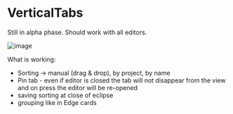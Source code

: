 # VerticalTabs

Still in alpha phase. Should work with all editors.

![image](https://github.com/fidley/VerticalTabs/assets/7912195/494af727-29b7-4f0e-a534-8820b9b204ea)


What is working:
- Sorting -> manual (drag & drop), by project, by name
- Pin tab - even if editor is closed the tab will not disappear from the view and on press the editor will be re-opened
- saving sorting at close of eclipse
- grouping like in Edge cards
